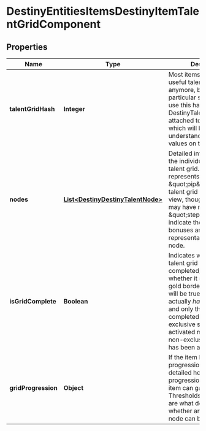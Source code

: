
# DestinyEntitiesItemsDestinyItemTalentGridComponent

## Properties
Name | Type | Description | Notes
------------ | ------------- | ------------- | -------------
**talentGridHash** | **Integer** | Most items don&#39;t have useful talent grids anymore, but Builds in particular still do.  You can use this hash to lookup the DestinyTalentGridDefinition attached to this item, which will be crucial for understanding the node values on the item. |  [optional]
**nodes** | [**List&lt;DestinyDestinyTalentNode&gt;**](DestinyDestinyTalentNode.md) | Detailed information about the individual nodes in the talent grid.  A node represents a single visual \&quot;pip\&quot; in the talent grid or Build detail view, though each node may have multiple \&quot;steps\&quot; which indicate the actual bonuses and visual representation of that node. |  [optional]
**isGridComplete** | **Boolean** | Indicates whether the talent grid on this item is completed, and thus whether it should have a gold border around it.  Only will be true if the item actually *has* a talent grid, and only then if it is completed (i.e. every exclusive set has an activated node, and every non-exclusive set node has been activated) |  [optional]
**gridProgression** | **Object** | If the item has a progression, it will be detailed here. A progression means that the item can gain experience. Thresholds of experience are what determines whether and when a talent node can be activated. |  [optional]



